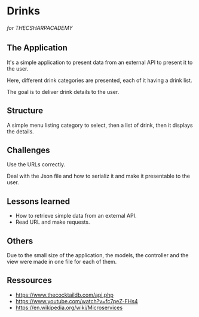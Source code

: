 ﻿# Drinks
###### for THECSHARPACADEMY

## The Application

It's a simple application to present data from an external API to present it to the user.

Here, different drink categories are presented, each of it having a drink list.

The goal is to deliver drink details to the user.

## Structure

A simple menu listing category to select, then a list of drink, then it displays the details.

## Challenges

Use the URLs correctly.

Deal with the Json file and how to serializ it and make it presentable to the user.

## Lessons learned

- How to retrieve simple data from an external API.
- Read URL and make requests.

## Others

Due to the small size of the application, the models, the controller and the view were made in one file for each of them.

## Ressources

- https://www.thecocktaildb.com/api.php
- https://www.youtube.com/watch?v=fc7peZ-FHs4
- https://en.wikipedia.org/wiki/Microservices